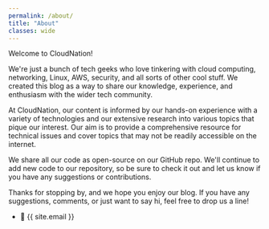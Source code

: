 ```yaml
---
permalink: /about/
title: "About"
classes: wide
---
```


Welcome to CloudNation!

We're just a bunch of tech geeks who love tinkering with cloud computing, networking, Linux, AWS, security, and all sorts of other cool stuff. We created this blog as a way to share our knowledge, experience, and enthusiasm with the wider tech community.

At CloudNation, our content is informed by our hands-on experience with a variety of technologies and our extensive research into various topics that pique our interest. Our aim is to provide a comprehensive resource for technical issues and cover topics that may not be readily accessible on the internet.

We share all our code as open-source on our GitHub repo. We'll continue to add new code to our repository, so be sure to check it out and let us know if you have any suggestions or contributions.

Thanks for stopping by, and we hope you enjoy our blog. If you have any suggestions, comments, or just want to say hi, feel free to drop us a line!

- :email: {{ site.email }}
